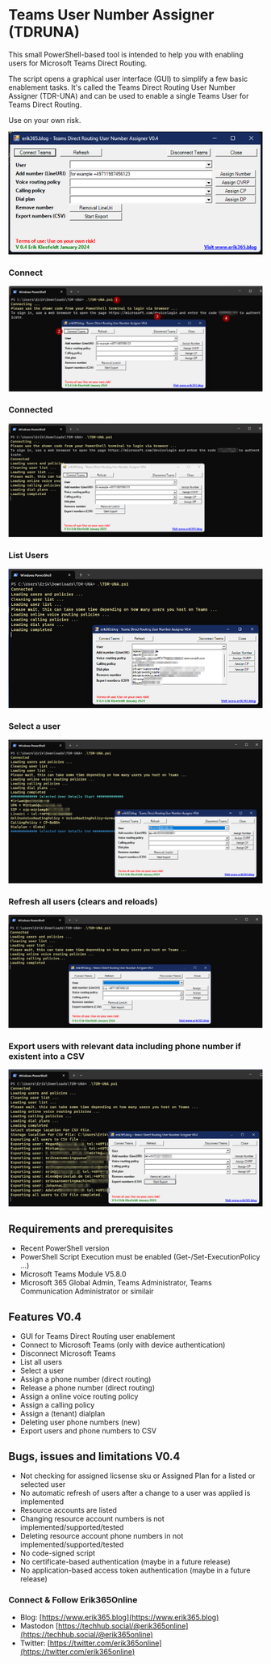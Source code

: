 # Teams User Number Assigner (TDRUNA)
This small PowerShell-based tool is intended to help you with enabling users for Microsoft Teams Direct Routing.

The script opens a graphical user interface (GUI) to simplify a few basic enablement tasks. 
It's called the Teams Direct Routing User Number Assigner (TDR-UNA) and can be used to enable a single Teams User for Teams Direct Routing.
  
Use on your own risk.

![TDRUNA](/TDRUNA.png)

### Connect
![TDRUNA](/TDRUNA-Connect.png)
### Connected
![TDRUNA](/TDRUNA-Connected.png)
### List Users
![TDRUNA](/TDRUNA-ListUsers.png)
### Select a user
![TDRUNA](/TDRUNA-SelectUser.png)
### Refresh all users (clears and reloads)
![TDRUNA](/TDRUNA-RefreshUsers.png)
### Export users with relevant data including phone number if existent into a CSV
![TDRUNA](/TDRUNA-UserCsvExport.png)

## Requirements and prerequisites
  - Recent PowerShell version
  - PowerShell Script Execution must be enabled (Get-/Set-ExecutionPolicy ...)
  - Microsoft Teams Module V5.8.0
  - Microsoft 365 Global Admin, Teams Administrator, Teams Communication Administrator or similair

## Features V0.4
- GUI for Teams Direct Routing user enablement
- Connect to Microsoft Teams (only with device authentication)
- Disconnect Microsoft Teams
- List all users
- Select a user	
- Assign a phone number (direct routing)
- Release a phone number (direct routing)
- Assign a online voice routing policy
- Assign a calling policy
- Assign a (tenant) dialplan
- Deleting user phone numbers (new)
- Export users and phone numbers to CSV


## Bugs, issues and limitations V0.4
- Not checking for assigned licsense sku or Assigned Plan for a listed or selected user
- No automatic refresh of users after a change to a user was applied is implemented
- Resource accounts are listed
- Changing resource account numbers is not implemented/supported/tested
- Deleting resource account phone numbers in not implemented/supported/tested
- No code-signed script
- No certificate-based authentication (maybe in a future release)
- No application-based access token authentication (maybe in a future release)

### Connect & Follow Erik365Online
- Blog: [https://www.erik365.blog](https://www.erik365.blog)
- Mastodon [https://techhub.social/@erik365online](https://techhub.social/@erik365online)
- Twitter: [https://twitter.com/erik365online](https://twitter.com/erik365online)
